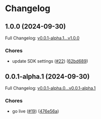 # Changelog

## 1.0.0 (2024-09-30)

Full Changelog: [v0.0.1-alpha.1...v1.0.0](https://github.com/MpesaFlow/mpesaflow-python/compare/v0.0.1-alpha.1...v1.0.0)

### Chores

* update SDK settings ([#22](https://github.com/MpesaFlow/mpesaflow-python/issues/22)) ([62bd689](https://github.com/MpesaFlow/mpesaflow-python/commit/62bd6891281c3dda908062afdb648daff0e2ebf9))

## 0.0.1-alpha.1 (2024-09-30)

Full Changelog: [v0.0.1-alpha.0...v0.0.1-alpha.1](https://github.com/MpesaFlow/mpesaflow-python/compare/v0.0.1-alpha.0...v0.0.1-alpha.1)

### Chores

* go live ([#19](https://github.com/MpesaFlow/mpesaflow-python/issues/19)) ([476e56a](https://github.com/MpesaFlow/mpesaflow-python/commit/476e56a4aa43818f279c6840a34c85cc5bacb768))
